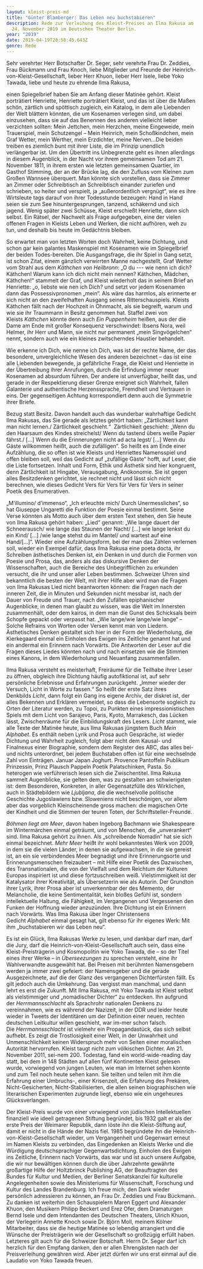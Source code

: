 ```yaml
---
layout: kleist-preis-md
title: "Günter Blamberger: Das Leben neu buchstabieren"
description: Rede zur Verleihung des Kleist-Preises an Ilma Rakusa am
  24. November 2019 im Deutschen Theater Berlin.
year: "2019"
date: 2019-04-19T20:58:45.643Z
genre: Rede
---
```

Sehr verehrter Herr Botschafter Dr. Seger, sehr verehrte Frau Dr. Zeddies, Frau Bückmann und Frau Knoch, liebe Mitglieder und Freunde der Heinrich-von-Kleist-Gesellschaft, lieber Herr Khuon, lieber Herr Isele, liebe Yoko Tawada, liebe und heute zu ehrende Ilma Rakusa,

einen Spiegelbrief haben Sie am Anfang dieser Matinée gehört. Kleist porträtiert Henriette, Henriette porträtiert Kleist, und das ist über die Maßen schön, zärtlich und spöttisch zugleich, ein Katalog, in dem alle Liebenden der Welt blättern könnten, die um Kosenamen verlegen sind, um dabei einzusehen, dass sie auf das Benennen des anderen vielleicht lieber verzichten sollten: Mein Jettchen, mein Herzchen, meine Eingeweide, mein Trauerspiel, mein Schutzengel – Mein Heinrich, mein Schoßkindchen, mein Graf Wetter, mein Werther, mein Erzdichter, meine Nerven...Die beiden treiben es ziemlich bunt mit ihrer Liste, die im Prinzip unendlich verlängerbar ist. Um den Übertritt ins Unbegrenzte geht es ihnen allerdings in diesem Augenblick, in der Nacht vor ihrem gemeinsamen Tod am 21. November 1811, in ihrem ersten wie letzten gemeinsamen Quartier, im Gasthof Stimming, der an der Brücke lag, die den Zufluss vom Kleinen zum Großen Wannsee überquert. Man könnte sich vorstellen, dass sie Zimmer an Zimmer oder Schreibtisch an Schreibtisch einander zuriefen und schrieben, so heiter und verspielt, ja „außerordentlich vergnügt“, wie es ihre Wirtsleute tags darauf von ihrer Todesstunde bezeugen: Hand in Hand seien sie zum See hinuntergesprungen, tanzend, schäkernd und sich jagend. Wenig später zwei Schüsse, Kleist erschießt Henriette, dann sich selbst. Ein Rätsel, der Nachwelt als Frage aufgegeben, eine der vielen offenen Fragen in Kleists Leben und Werken, die nicht aufhören, weh zu tun, und deshalb bis heute im Gedächtnis bleiben. 

So erwartet man von letzten Worten doch Wahrheit, keine Dichtung, und schon gar kein galantes Maskenspiel mit Kosenamen wie im Spiegelbrief der beiden Todes-bereiten. Die Ausgangsfrage, die ihr Spiel in Gang setzt, ist schon Zitat, einem gänzlich verwirrten Manne nachgestellt, Graf Wetter vom Strahl aus dem *Käthchen von Heilbronn*: „O du --- wie nenn ich dich? Käthchen! Warum kann ich dich nicht mein nennen? Käthchen, Mädchen, Käthchen!“ stammelt der Graf, und Kleist wiederholt das in seinem Brief an Henriette: „o, liebste wie nen ich Dich? und setzt vor jedem Kosenamen dann das Possessivpronomen „mein“. Als wäre das harmlos, als erinnerte er sich nicht an den zweifelhaften Ausgang seines Ritterschauspiels. Kleists Käthchen fällt nach der Hochzeit in Ohnmacht, als sie begreift, warum und wie sie ihr Traummann in Besitz genommen hat. Staffel zwei von Kleists *Käthchen* könnte denn auch *Ein Puppenheim* heißen, aus der die Dame am Ende mit großer Konsequenz verschwindet: Ibsens Nora, weil Helmer, ihr Herr und Mann, sie nicht nur permanent „mein Singvögelchen“ nennt, sondern auch wie ein kleines zwitscherndes Haustier behandelt. 

Wie erkenne ich Dich, wie nenne ich Dich, was ist der rechte Name, der das besondere, unvergleichliche Wesen des anderen bezeichnet – das ist eine alle Liebenden bewegende, ja gefährliche Frage, die Kleist und Henriette in der Übertreibung ihrer Anrufungen, durch die Erfindung immer neuer Kosenamen ad absurdum führen. Der andere ist unverfügbar, heißt das, und gerade in der Respektierung dieser Grenze ereignet sich Wahrheit, fallen Galanterie und authentische Herzenssprache, Fremdheit und Vertrauen in eins. Der gegenseitigen Achtung korrespondiert denn auch die Symmetrie ihrer Briefe.  

Bezug statt Besitz. Davon handelt auch das wunderbar wahrhaftige Gedicht Ilma Rakusas, das Sie gerade als letztes gehört haben: „Zärtlichkeit kann man nicht lernen./ Zärtlichkeit geschieht.“  Zärtlichkeit geschieht: „Wenn du den Haarsaum des Kindes streichelst/ Wenn du tastend übers weiße Papier fährst./ \[...] Wenn du die Erinnerungen nicht ad acta legst/ \[...] Wenn du Gäste willkommen heißt, auch die zufälligen“. So heißt es am Ende einer Aufzählung, die so offen ist wie Kleists und Henriettes Namensspiel und offen bleiben soll, weil das Gedicht auf „zufällige Gäste“ hofft, auf Leser, die die Liste fortsetzen. Inhalt und Form, Ethik und Ästhetik sind hier kongruent, denn Zärtlichkeit ist Hingabe, Verausgabung, Anökonomie. Sie ist gegen alles Besitzdenken gerichtet, sie rechnet nicht und lässt sich nicht berechnen, wie dieses Gedicht Vers für Vers für Vers für Vers in seiner Poetik des Enumerativen. 

„M’illumino/ d’immenso“, „Ich erleuchte mich/ Durch Unermessliches“, so hat Giuseppe Ungaretti die Funktion der Poesie einmal bestimmt. Seine Verse könnten als Motto auch über dem ersten Text stehen, den Sie heute von Ilma Rakusa gehört haben: „Lied“ genannt: „Wie lange dauert der Schneerausch/ wie lange das Staunen der Nacht/ \[...] wie lange lenkst du ein Kind/ \[...] /wie lange stehst du im Mantel/ und wartest auf eine Hand/\[...]“. Wieder eine Aufzählungsform, bei der man das Zählen verlernen soll, wieder ein Exempel dafür, dass Ilma Rakusa eine poeta docta, ihr Schreiben ästhetisches Denken ist, ein Denken in und durch die Formen von Poesie und Prosa, das, anders als das diskursive Denken der Wissenschaften, auch die Bereiche des Unbegrifflichen zu erkunden versucht, die ihr und unser aller Leben bestimmen. Schweizer Uhren sind bekanntlich die besten der Welt, mit ihrer Hilfe aber wird man die Fragen von Ilma Rakusas Lied nicht beantworten können: die Fragen nach der inneren Zeit, die in Minuten und Sekunden nicht messbar ist, nach der Dauer von Freude und Trauer, nach den Zufällen epiphanischer Augenblicke, in denen man glaubt zu wissen, was die Welt im Innersten zusammenhält, oder dem kairos, in dem man die Gunst des Schicksals beim Schopfe gepackt oder verpasst hat. „Wie lange/wie lange/wie lange“ – Solche Refrains von Worten oder Versen kennt man von Liedern. Ästhetisches Denken gestaltet sich hier in der Form der Wiederholung, die Kierkegaard einmal ein Einholen des Ewigen ins Zeitliche genannt hat und ein andermal ein Erinnern nach Vorwärts. Die Antworten der Leser auf die Fragen dieses Liedes könnten nach und nach einsetzen wie die Stimmen eines Kanons, in dem Wiederholung und Neuanfang zusammenfallen. 

Ilma Rakusa versteht es meisterhaft, Freiräume für die Teilhabe ihrer Leser zu öffnen, obgleich ihre Dichtung häufig autofiktional ist, auf sehr persönliche Erlebnisse und Erfahrungen zurückgeht. „Immer wieder der Versuch, Licht in Worte zu fassen.“ So heißt der erste Satz ihres Denkbilds *Licht*, dann folgt ein Gang ins eigene Archiv, der diskret ist, der alles Bekennen und Erklären vermeidet, so dass die Lebensorte sogleich zu Orten der Literatur werden, zu Topoi, zu Punkten eines impressionistischen Spiels mit dem Licht von Sarajevo, Paris, Kyoto, Marrakesch, das Lücken lässt, Zwischenräume für die Einbildungskraft des Lesers. *Licht* stammt, wie alle Texte der Matinée heute, aus Ilma Rakusas jüngstem Buch *Mein Alphabet*. Es enthält neben Lyrik und Prosa auch Gespräche, ist wieder Dichtung und Wahrheit zugleich, folgt aber nicht dem Kausal- und Finalnexus einer Biographie, sondern dem Register des ABC, das alles bei- und nichts unterordnet, bei jedem Buchstaben offen ist für eine wechselnde Zahl von Einträgen. Januar Japan Joghurt. Provence Pantoffeln Publikum Prinzessin, Prinz Plausch Pappeln Poetik Palatschinken, Pasta. So heterogen wie verführerisch lesen sich die Zwischentitel. Ilma Rakusa sammelt Augenblicke, sie gelten dem, was zu gestalten am schwierigsten ist: dem Besonderen, Konkreten, in aller Gegensatzfülle des Wirklichen, auch in Städtebildern wie *Ljubljana*, die die wechselvolle politische Geschichte Jugoslawiens bzw. Sloweniens nicht beschönigen, vor allem aber das vorgeblich Kleinscheinende gross machen: die magischen Orte der Kindheit und die Stimmen der teuren Toten, der Schriftsteller-Freunde. 

*Böhmen liegt am Meer*, davon haben Ingeborg Bachmann wie Shakespeare im Wintermärchen einmal geträumt, und von Menschen, die „unverankert“ sind. Ilma Rakusa gehört zu ihnen. Als „schreibende Nomadin“ hat sie sich einmal bezeichnet. *Mehr Meer* heißt ihr wohl bekanntestes Werk von 2009, in dem sie die vielen Länder, in denen sie aufgewachsen, in die sie gereist ist, an ein sie verbindendes Meer begnadigt und ihre Erinnerungsorte und Erinnerungsmenschen freizaubert – mit Hilfe einer Poetik des Dazwischen, des Transnationalen, die von der Vielfalt und dem Reichtum der Kulturen Europas inspiriert ist und diese fortzuschreiben weiß. Vielstimmigkeit ist der Katalysator ihrer Kreativität, als Übersetzerin wie als Autorin. Der Grundton ihrer Lyrik, ihrer Prosa aber ist unverkennbar der des Memento, der Melancholie, die keine Sentimentalität, kein bloßes Gefühl ist, sondern intellektuelle Haltung, die Fähigkeit, im Vergangenen und Vergessenen den Funken der Hoffnung wieder anzuzünden. Ihre Dichtung ist ein Erinnern nach Vorwärts. Was Ilma Rakusa über Inger Christensens Gedicht *Alphabet* einmal gesagt hat, gilt ebenso für ihr eigenes Werk: Mit  ihm „buchstabieren wir das Leben neu“. 

Es ist ein Glück, Ilma Rakusas Werke zu lesen, und dankbar darf man, darf die Jury, darf die Heinrich-von-Kleist-Gesellschaft auch sein, dass eine Kleist-Preisträgerin und Kosmopolitin wie Yoko Tawada, die – so der Titel eines ihrer Werke – in *Überseezungen* zu sprechen versteht, eine ihr Wahlverwandte ausgewählt hat. Bei Preisen mit berühmten Namensgebern werden ja immer zwei gefeiert: der Namensgeber und die gerade Ausgezeichnete, auf die der Glanz des vergangenen Dichterfürsten fällt. Es gilt jedoch auch die Umkehrung. Das vergisst man manchmal, und dann lehrt es erst die Zukunft. Mit Ilma Rakusa, mit Yoko Tawada ist Kleist selbst als vielstimmiger und „nomadischer Dichter“ zu entdecken. Ihn aufgrund der *Herrmannsschlacht* als Sprachrohr nationalen Denkens zu vereinnahmen, wie es während der Nazizeit, in der DDR und leider heute wieder in Tweets der Identitären um der Definition einer neuen, rechten deutschen Leitkultur willen geschieht, war im-mer schon falsch. Die *Herrmannsschlacht* ist vielmehr ein Propagandastück, das sich selbst aufhebt. Es zeigt die Trostlosigkeit einer Welt, in der Unwahrheit und Unmenschlichkeit keinen Widerspruch mehr von Seiten einer moralischen Autorität hervorrufen. Kleist taugt nicht zum völkischen Dichter. Am 21. November 2011, sei-nem 200. Todestag, fand ein world-wide-reading day statt, bei dem in 148 Städten auf allen fünf Kontinenten Kleist gelesen wurde, vorwiegend von jungen Leuten, wie man im Internet sehen konnte und zum Teil noch heute sehen kann. Sie teilten und teilen mit ihm die Erfahrung einer Umbruchs-, einer Krisenzeit, die Erfahrung des Prekären, Nicht-Gesicherten, Nicht-Stabilisierten, die allen seinen biographischen wie literarischen Experimenten zugrunde liegt, ebenso wie ein ungeheures Glücksverlangen.

Der Kleist-Preis wurde von einer vorwiegend von jüdischen Intellektuellen finanziell wie ideell getragenen Stiftung begründet, bis 1932 galt er als der erste Preis der Weimarer Republik, dann löste ihn die Kleist-Stiftung auf, damit er nicht in die Hände der Nazis fiel. 1985 begründete ihn die Heinrich-von-Kleist-Gesellschaft wieder, um Vergangenheit und Gegenwart erneut im Namen Kleists zu verbinden, das Eingedenken an Kleists Werke und die Würdigung deutschsprachiger Gegenwartsdichtung. Einholen des Ewigen ins Zeitliche, Erinnern nach Vorwärts, das war und ist auch unsere Aufgabe, die wir nur bewältigen können durch die über Jahrzehnte gewährte großartige Hilfe der Holtzbrinck Publishing AG, der Beauftragten des Bundes für Kultur und Medien, der Berliner Senatskanzlei für kulturelle Angelegenheiten sowie des Ministeriums für Wissenschaft, Forschung und Kultur des Landes Brandenburg. Ich freue mich, den Dank wieder persönlich adressieren zu können, an Frau Dr. Zeddies und Frau Bückmann. Zu danken ist weiterhin den Schauspielern Maren Eggert und Alexander Khuon, den Musikern Philipp Beckert und Erez Ofer, dem Dramaturgen Bernd Isele und dem Intendanten des Deutschen Theaters, Ulrich Khuon, der Verlegerin Annette Knoch sowie Dr. Björn Moll, meinem Kölner Mitarbeiter, dass sie die heutige Matinée so lebendig arrangiert und die Wünsche der Preisträgerin wie der Gesellschaft so großzügig erfüllt haben. Letzteres gilt auch für die Schweizer Botschaft. Herrn Dr. Seger darf ich herzlich für den Empfang danken, den er allen Ehrengästen nach der Preisverleihung gewähren wird. Aber jetzt dürfen wir uns erst einmal auf die Laudatio von Yoko Tawada freuen.